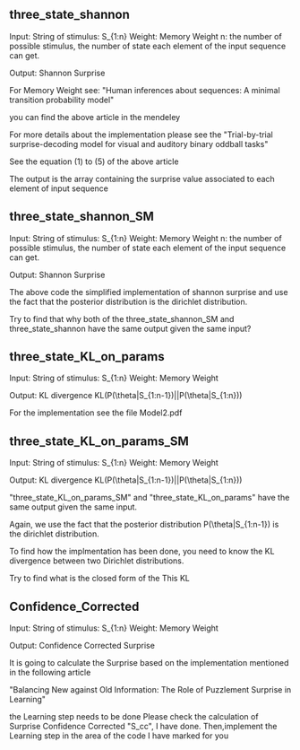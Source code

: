 ## three_state_shannon

Input:
String of stimulus: S_{1:n}
Weight: Memory Weight
n: the number of possible stimulus, the number of state each element of the input sequence can get.

Output: Shannon Surprise

For Memory Weight see:
"Human inferences about sequences: A minimal transition probability model"

you can find the above article in the mendeley

For more details about the implementation please see the
"Trial-by-trial surprise-decoding model for visual and auditory binary oddball tasks" 

See the equation (1) to (5) of the above article

The output is the array containing the surprise value associated to each element of input sequence


## three_state_shannon_SM

Input:
String of stimulus: S_{1:n}
Weight: Memory Weight
n: the number of possible stimulus, the number of state each element of the input sequence can get.

Output: Shannon Surprise

The above code the simplified implementation of shannon surprise and use the fact that the posterior distribution is the dirichlet distribution. 

Try to find that why both of the three_state_shannon_SM and three_state_shannon have the same output given the same input?

## three_state_KL_on_params

Input:
String of stimulus: S_{1:n}
Weight: Memory Weight


Output: KL divergence KL(P(\theta|S_{1:n-1})||P(\theta|S_{1:n}))

For the implementation see the file Model2.pdf


## three_state_KL_on_params_SM

Input:
String of stimulus: S_{1:n}
Weight: Memory Weight


Output: KL divergence KL(P(\theta|S_{1:n-1})||P(\theta|S_{1:n}))

"three_state_KL_on_params_SM" and "three_state_KL_on_params" have the same output given the same input. 

Again, we use the fact that the posterior distribution P(\theta|S_{1:n-1}) is the dirichlet distribution. 

To find how the implmentation has been done, you need to know the KL divergence between two Dirichlet distributions.

Try to find what is the closed form of the This KL

## Confidence_Corrected

Input:
String of stimulus: S_{1:n}
Weight: Memory Weight


Output: Confidence Corrected Surprise 


It is going to calculate the Surprise based on the implementation mentioned in the following article

"Balancing New against Old Information: The Role of Puzzlement Surprise in Learning"

the Learning step needs to be done 
Please check the calculation of Surprise Confidence Corrected "S_cc", I have done. 
Then,implement the Learning step in the area of the code I have marked for you





